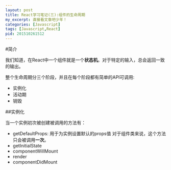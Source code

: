 ```yaml
---
layout: post
title: React学习笔记(三):组件的生命周期
my_excerpt: 直接看文章吧少年！
categories: [Javascript]
tags: [Javascript,React]
pid: 201510261512
---
```



#简介

我们知道，在React中一个组件就是一个**状态机**。对于特定的输入，总会返回一致的输出。

整个生命周期分三个阶段，并且在每个阶段都有简单的API可调用:

- 实例化 
- 活动期
- 销毁

##实例化

当一个实例初次被创建被调用的方法有：

- getDefaultProps:
	用于为实例设置默认的props值
	对于组件类来说，这个方法只会被调用**一次**。
- getInitialState
- componentWillMount
- render
- componentDidMount
